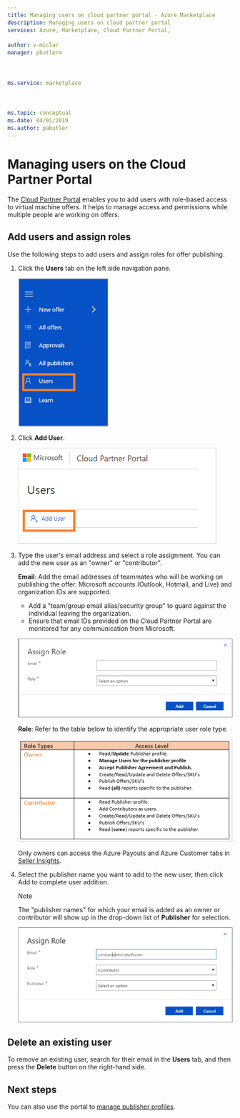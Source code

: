 ```yaml
---
title: Managing users on cloud partner portal - Azure Marketplace 
description: Managing users on cloud partner portal
services: Azure, Marketplace, Cloud Partner Portal, 

author: v-miclar
manager: pbutlerm  



ms.service: marketplace



ms.topic: conceptual
ms.date: 04/01/2019
ms.author: pabutler
---
```


# Managing users on the Cloud Partner Portal

The [Cloud Partner Portal](https://cloudpartner.azure.com) enables you to add users with role-based access to virtual machine offers. It helps to manage access and
permissions while multiple people are working on offers.

## Add users and assign roles 

Use the following steps to add users and assign roles for offer publishing.

1. Click the **Users** tab on the left side navigation pane.

    ![Users Tab](./media/userstab.png)


2. Click **Add User**.

    ![Select Add user](./media/adduser.png)


3. Type the user's email address and select a role assignment.  You can add the new user as an "owner" or "contributor".

    **Email**: Add the email addresses of teammates who will be working on publishing the offer. Microsoft accounts (Outlook, Hotmail, and Live)
and organization IDs are supported.

    - Add a "team/group email alias/security group" to guard against the individual leaving the organization.
    - Ensure that email IDs provided on the Cloud Partner Portal are monitored for any communication from Microsoft.
    
    ![Assign Role](./media/assignrole.png)

    **Role**: Refer to the table below to identify the appropriate user role type.

    ![Roles Level](./media/roleaccesslevel.png)

    Only owners can access the Azure Payouts and Azure Customer tabs in [Seller Insights](../../cloud-partner-portal-orig/si-getting-started.md).


4. Select the publisher name you want to add to the new user, then click Add to complete user addition.

    > [!NOTE]
    > The "publisher names" for which your email is added as an owner or contributor will show up in the drop-down list of **Publisher** for selection.


    ![Assign Role - select publisher](./media/assignselectpublisher.png)


## Delete an existing user

To remove an existing user, search for their email in the **Users** tab, and then press the **Delete** button on the right-hand side.


## Next steps

You can also use the portal to [manage publisher profiles](./cpp-manage-publisher-profile.md).
